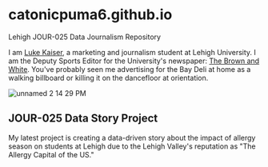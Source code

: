 # catonicpuma6.github.io
Lehigh JOUR-025 Data Journalism Repository

I am [Luke Kaiser](https://www.linkedin.com/in/lgk226/), a marketing and journalism student at Lehigh University. I am the Deputy Sports Editor for the University's newspaper: [The Brown and White](https://thebrownandwhite.com/author/lgk226/). You've probably seen me advertising for the Bay Deli at home as a walking billboard or killing it on the dancefloor at orientation.

![unnamed 2 14 29 PM](https://github.com/user-attachments/assets/ba3c5d97-e081-42e4-a6c5-937970239093)


## JOUR-025 Data Story Project
My latest project is creating a data-driven story about the impact of allergy season on students at Lehigh due to the Lehigh Valley's reputation as "The Allergy Capital of the US."
